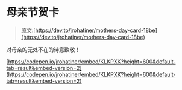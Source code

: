 # 母亲节贺卡

> 原文:[https://dev.to/jrohatiner/mothers-day-card-18be](https://dev.to/jrohatiner/mothers-day-card-18be)

对母亲的无处不在的诗意致敬！

[https://codepen.io/jrohatiner/embed/KLKPXK?height=600&default-tab=result&embed-version=2](https://codepen.io/jrohatiner/embed/KLKPXK?height=600&default-tab=result&embed-version=2)